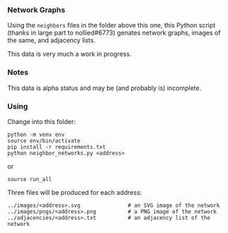 ### Network Graphs

Using the `neighbors` files in the folder above this one, this Python script (thanks in large part to nollied#6773) genates network graphs, images of the same, and adjacency lists.

This data is very much a work in progress.

### Notes

This data is alpha status and may be (and probably is) incomplete.

### Using

Change into this folder:

```
python -m venv env
source env/bin/activate
pip install -r requirements.txt
python neighbor_networks.py <address>
```

or

```
source run_all
```
Three files will be produced for each address:

```
../images/<address>.svg               # an SVG image of the network
../images/pngs/<address>.png          # a PNG image of the network
../adjacencies/<address>.txt          # an adjacency list of the network
```
